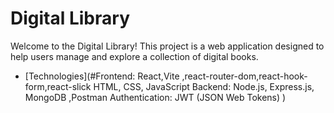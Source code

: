 # Digital Library

Welcome to the Digital Library! This project is a web application designed to help users manage and explore a collection of digital books.

- [Technologies](#Frontend: React,Vite ,react-router-dom,react-hook-form,react-slick HTML, CSS, JavaScript
Backend: Node.js, Express.js, MongoDB ,Postman
Authentication: JWT (JSON Web Tokens)
)

